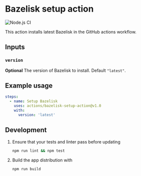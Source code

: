 # Bazelisk setup action
![Node.js CI](https://github.com/doppelganger113/bazelisk-setup-action/workflows/Node.js%20CI/badge.svg)

This action installs latest Bazelisk in the GitHub actions workflow.

## Inputs

### `version`

**Optional** The version of Bazelisk to install. Default `"latest"`.


## Example usage
```yaml
steps:
  - name: Setup Bazelisk
    uses: actions/bazelisk-setup-action@v1.0
    with:
      version: 'latest'
```

## Development

1. Ensure that your tests and linter pass before updating
   ```bash
   npm run lint && npm test 
   ```
2. Build the app distribution with
    ```bash
    npm run build
    ```
